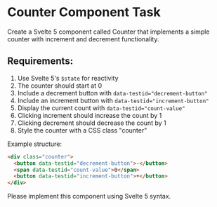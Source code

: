 # Counter Component Task

Create a Svelte 5 component called Counter that implements a simple counter with increment and decrement functionality.

## Requirements:

1. Use Svelte 5's `$state` for reactivity
2. The counter should start at 0
3. Include a decrement button with `data-testid="decrement-button"`
4. Include an increment button with `data-testid="increment-button"`
5. Display the current count with `data-testid="count-value"`
6. Clicking increment should increase the count by 1
7. Clicking decrement should decrease the count by 1
8. Style the counter with a CSS class "counter"

Example structure:

```html
<div class="counter">
  <button data-testid="decrement-button">-</button>
  <span data-testid="count-value">0</span>
  <button data-testid="increment-button">+</button>
</div>
```

Please implement this component using Svelte 5 syntax.
